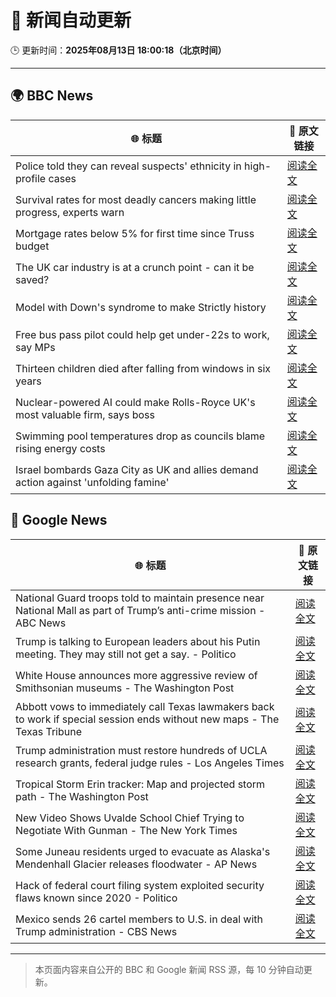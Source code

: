 # 🧠 新闻自动更新

🕒 更新时间：**2025年08月13日 18:00:18（北京时间）**

---

## 🌍 BBC News

| 🌐 标题 | 🔗 原文链接 |
|--------|-------------|
| Police told they can reveal suspects' ethnicity in high-profile cases | [阅读全文](https://www.bbc.com/news/articles/c5ypgg28nvpo?at_medium=RSS&at_campaign=rss) |
| Survival rates for most deadly cancers making little progress, experts warn | [阅读全文](https://www.bbc.com/news/articles/c5ypkrzyxd1o?at_medium=RSS&at_campaign=rss) |
| Mortgage rates below 5% for first time since Truss budget | [阅读全文](https://www.bbc.com/news/articles/c4gzv41kw3jo?at_medium=RSS&at_campaign=rss) |
| The UK car industry is at a crunch point - can it be saved? | [阅读全文](https://www.bbc.com/news/articles/c23p028p200o?at_medium=RSS&at_campaign=rss) |
| Model with Down's syndrome to make Strictly history | [阅读全文](https://www.bbc.com/news/articles/cly3318nrmpo?at_medium=RSS&at_campaign=rss) |
| Free bus pass pilot could help get under-22s to work, say MPs | [阅读全文](https://www.bbc.com/news/articles/c9877kg42wjo?at_medium=RSS&at_campaign=rss) |
| Thirteen children died after falling from windows in six years | [阅读全文](https://www.bbc.com/news/articles/cqjyype0yn5o?at_medium=RSS&at_campaign=rss) |
| Nuclear-powered AI could make Rolls-Royce UK's most valuable firm, says boss | [阅读全文](https://www.bbc.com/news/articles/ce8772d4jzgo?at_medium=RSS&at_campaign=rss) |
| Swimming pool temperatures drop as councils blame rising energy costs | [阅读全文](https://www.bbc.com/news/articles/c98l4pj5rv6o?at_medium=RSS&at_campaign=rss) |
| Israel bombards Gaza City as UK and allies demand action against 'unfolding famine' | [阅读全文](https://www.bbc.com/news/articles/clyj0dd0qj9o?at_medium=RSS&at_campaign=rss) |

## 📰 Google News

| 🌐 标题 | 🔗 原文链接 |
|--------|-------------|
| National Guard troops told to maintain presence near National Mall as part of Trump’s anti-crime mission - ABC News | [阅读全文](https://news.google.com/rss/articles/CBMimwFBVV95cUxNZXBfYTJGd2dJU0JqUzBKanFHakxmM05LTkw5R0VkbEpKNmhGVnNZbUxsLWh4bGpUclRTQTdjSlNJWXR3UW12UFcyM01QdjBZbmVKNlp6cDdaSGRYTEZQUVRMYWtBQXluQUhEQS1DMWhvT1lXOWRWUkVleVBnaEZOUzFDSmNGb3N1UXJlbmp4cWdWSXc3aDZIcU14VdIBoAFBVV95cUxPa3VuTzA2aUVzRlFaZzg0Y0pDdVkwbWczOTM5SHdjREQtaVliZGhRUUhUUnFFWUQ0TVBhekZrQVRFVWlJazViVW9KMWZoT2w2elEtMFhQUEIweF9YWTJVamFNdnQtVTdjWHYxdjJ4WmxycnNSZXo2elNncktqZEZRNlhEZzBYdF9kdW95N3dIMHk0Uk5iOFFQblRzXzBUYmxr?oc=5) |
| Trump is talking to European leaders about his Putin meeting. They may still not get a say. - Politico | [阅读全文](https://news.google.com/rss/articles/CBMijwFBVV95cUxQdE04V080MVFWeVJMd1RPR25uMUNGeEZqS2JBYjZrTEVVU0ZWZkR1bi10dFd0VGJxYTdYOGlld2k1T1d4elVEMEhlMC1jb1poN05kOGJtTjctbWRvYjBBcmVxMGo4clBIQ09ocnFzWklQZGtIWlA2eWZhRHp4c1NwSkpQU25ZLTZ3SWxjNEdKWQ?oc=5) |
| White House announces more aggressive review of Smithsonian museums - The Washington Post | [阅读全文](https://news.google.com/rss/articles/CBMioAFBVV95cUxOb3RGVWtSbmVIbnV1X3JKb01MWDM2VUZpSllsOExwWGpvNHVpaFg0ajNkU1NYTEdHUGw2TnZyZFBqWmF5ZHZ3V3FUSW1NWUxyZnRUM1JfQ05XR1BRa2JzOFF3cUVIWmw1bVA0NDNtemtybkVYVG1NZk5FdDZFbkdsZkxCa2U5X0FrN3AzdDQzQUM1NE9SYTk3UUVfYnFTM2Vq?oc=5) |
| Abbott vows to immediately call Texas lawmakers back to work if special session ends without new maps - The Texas Tribune | [阅读全文](https://news.google.com/rss/articles/CBMirgFBVV95cUxOLWs1c1BlbkxCZXl0MEdvSjRjRkdDU1JKVGdvMzRtV3BmSHpKalhNSENYSWY5WE5IM21BS3BhYm1ScWp5SzI4VWRUdzhmbUU4SFdYRnRCMzJwUmw5VUFUbkdianpXcFV5S25FVW1yMkM0QkdVTk5kdlhzbWwyeWdHU25DSDFxSXRMc1Bjb3NoZ0NqSG5LbDRvd0dldWpJWk1PTkFqdmFkcHRsMlE5aFE?oc=5) |
| Trump administration must restore hundreds of UCLA research grants, federal judge rules - Los Angeles Times | [阅读全文](https://news.google.com/rss/articles/CBMijAFBVV95cUxOLWM0cGJ0cnhZQ3NiM1NvUEwwU1lYNTN0dkdsXzltMnZGY3pwVDhhR0JVaEtPc0x5bXlfQjh1blp4SW9BNWNpVkVIeDZzcmxFRXk1MXY0emZSYmFsRFVRNmNFU2FfNE5kSTNXZHJwTHhKMTdJdWwxRFRCTVlnY3REUHBJWGdlUEo2b3BXSg?oc=5) |
| Tropical Storm Erin tracker: Map and projected storm path - The Washington Post | [阅读全文](https://news.google.com/rss/articles/CBMigwFBVV95cUxPVHVnSDJURlFoTEtnUXg2aU9NSzkwV3ZpU0Mtc1NISURLdVRzOVlaY0ptZ0NZemkySnpHSnNqNnYzTjBMY1Z2RkNaeXpZTUwtZGo5TE5vUjlzOFhubjBLakh2UFZFT1hzdVE2elVmc3ZXNy1lcmdpa21ZZmFaTFhsTWNoMA?oc=5) |
| New Video Shows Uvalde School Chief Trying to Negotiate With Gunman - The New York Times | [阅读全文](https://news.google.com/rss/articles/CBMigAFBVV95cUxNTUxSMUFSWmtETmhTcUtObUdQQ2RSUWJLM2hQUGkybFhxRTFhXzdLanhCYWhlakJuQkFIaU05YVlEclFSSzJyVWc2Y2pLcFloS1NZcURENEQ5ZUYydVN0VTlKM3JWN0hIbmUyWC1uWXk4VVBTaUNEUHdGd1F2OHhVNg?oc=5) |
| Some Juneau residents urged to evacuate as Alaska's Mendenhall Glacier releases floodwater - AP News | [阅读全文](https://news.google.com/rss/articles/CBMikAFBVV95cUxOdXpmODl5T2hHWGp1Z0s5a0lwWW5PcnEtSzNLYmYxU05mZ1RWUGZKSUUzMnZlNGNETFA0TDdiX3U1OGMzcU1Wc2RVTURjS1VpRmxteWVfQUNPNmhIX056YzAxRUoyMUUyOF9GUGtYdjUwRHl4TmNqeVpwMF9jc0hMQmg4Z2hTTzVteUJ0Rk9DOEc?oc=5) |
| Hack of federal court filing system exploited security flaws known since 2020 - Politico | [阅读全文](https://news.google.com/rss/articles/CBMiiwFBVV95cUxQTnVuNXV2eG95VDdtVmFRaFd0ZnhtelF5VllURzk2QTBUOEllYkhxZnlfQkltT2g3c3VBa21PMFFnS2FxcGkwOG8xVms3Y1JPclh1cnZNY2h6VXFHVENLV1hBOG05anJTOERWTk5oOW5MSlc4NjNzQmlvV0VnMHBSUVZNTWt3ZE5BUnIw?oc=5) |
| Mexico sends 26 cartel members to U.S. in deal with Trump administration - CBS News | [阅读全文](https://news.google.com/rss/articles/CBMijwFBVV95cUxPcDFGYmxWWVVyUmxXVC02MWdBbHd3WjE4UU05SzZaS0k2eWhhNVdBVE83cGNyZU8ycXRBQ2liczFmYVRqbjdQZVdqWlhUY0haNjhtRHh0dVB0Y1lUQ2J4S1hJOEc5TmpwcG1mdjBETkpmbDRzWjVFWkZaeHVwV184ZDR4cUM5TUp4YXowRUJSMNIBlAFBVV95cUxNS0QwMnFBZDNYRE53Q2JHZjhNLVpMOWZSakN4c212MjdFYnFrNGJlbzZLYTh1SGFHbUw0TFZmZ2MxN0dwV3BvLVNqV1FjWmFnS1RlVUpYR0hZUUx5SlhNS05Hd0FJNlpaeUxXWmRhTVhHWEZnWFY5czQyZDJHRXF1TTdxR0lzaFhZOHVRRkxXNzBJV054?oc=5) |

---
> 本页面内容来自公开的 BBC 和 Google 新闻 RSS 源，每 10 分钟自动更新。